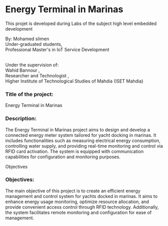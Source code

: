 # Energy Terminal in Marinas


This projet is developed during Labs of the subject high level embedded development

By:
Mohamed slimen <br>
Under-graduated students, <br>
Professional Master's in IoT Service Development  <br>

<br>
Under the supervision of: <br>
Wahid Bannour ,  <br>
Researcher and Technologist ,  <br>
Higher Institute of Technological Studies of Mahdia (ISET Mahdia) <br>


<h3>Title of the project:</h3>
Energy Terminal in Marinas

<h3>Description:</h3>
The Energy Terminal in Marinas project aims to design and develop a connected energy meter system tailored for yacht docking in marinas. It includes functionalities such as measuring electrical energy consumption, controlling water supply, and providing real-time monitoring and control via RFID card activation. The system is equipped with communication capabilities for configuration and monitoring purposes.

Objectives
<h3>Objectives:</h3>
The main objective of this project is to create an efficient energy management and control system for yachts docked in marinas. It aims to enhance energy usage monitoring, optimize resource allocation, and provide convenient access control through RFID technology. Additionally, the system facilitates remote monitoring and configuration for ease of management.



